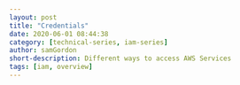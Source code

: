 ```yaml
---
layout: post
title: "Credentials"
date: 2020-06-01 08:44:38
category: [technical-series, iam-series]
author: samGordon
short-description: Different ways to access AWS Services
tags: [iam, overview]
---
```


